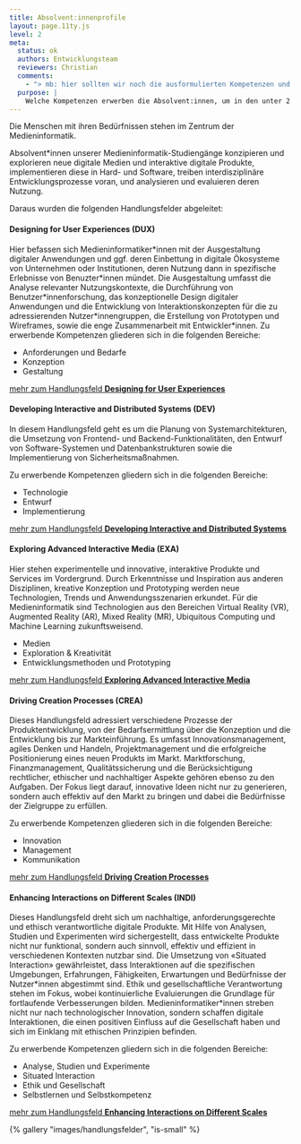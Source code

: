 ```yaml
---
title: Absolvent:innenprofile
layout: page.11ty.js
level: 2
meta:
  status: ok
  authors: Entwicklungsteam
  reviewers: Christian
  comments:
    - "> mb: hier sollten wir noch die ausformulierten Kompetenzen und Kompetenzcluster ergänzen, denke ich"
  purpose: | 
    Welche Kompetenzen erwerben die Absolvent:innen, um in den unter 2.2 genannten Handlungsfeldern wissenschaftsgeleitet und verantwortungsvoll tätig sein zu können (Absolvent:innenprofil)?
---
```

Die Menschen mit ihren Bedürfnissen stehen im Zentrum der Medieninformatik.

Absolvent\*innen unserer Medieninformatik-Studiengänge <span class="is-dux">konzipieren</span> und <span class="is-exa">explorieren</span> neue digitale Medien und interaktive digitale Produkte, <span class="is-dev">implementieren</span> diese in Hard- und Software, <span class="is-crea">treiben</span> interdisziplinäre Entwicklungsprozesse voran, und <span class="is-indi">analysieren</span> und <span class="is-indi">evaluieren</span> deren Nutzung.

Daraus wurden die folgenden Handlungsfelder abgeleitet:

<h4 class="is-dux-color">Designing for User Experiences (DUX)</h4>

Hier befassen sich Medieninformatiker\*innen mit der Ausgestaltung digitaler Anwendungen und ggf. deren Einbettung in digitale Ökosysteme von Unternehmen oder Institutionen, deren Nutzung dann in spezifische Erlebnisse von Benuzter\*innen mündet. Die Ausgestaltung umfasst die Analyse relevanter Nutzungskontexte, die Durchführung von Benutzer\*innenforschung, das konzeptionelle Design digitaler Anwendungen und die Entwicklung von Interaktionskonzepten für die zu adressierenden Nutzer\*innengruppen, die Erstellung von Prototypen und Wireframes, sowie die enge Zusammenarbeit mit Entwickler\*innen. Zu erwerbende Kompetenzen gliederen sich in die folgenden Bereiche:
- Anforderungen und Bedarfe
- Konzeption
- Gestaltung

[mehr zum Handlungsfeld **Designing for User Experiences**](/handlungsfelder/#designing-for-user-experiences)

<h4 class="is-dev-color">Developing Interactive and Distributed Systems (DEV)</h4>

In diesem Handlungsfeld geht es um die Planung von Systemarchitekturen, die Umsetzung von Frontend- und Backend-Funktionalitäten, den Entwurf von Software-Systemen und Datenbankstrukturen sowie die Implementierung von Sicherheitsmaßnahmen.

Zu erwerbende Kompetenzen gliedern sich in die folgenden Bereiche:

- Technologie
- Entwurf
- Implementierung

[mehr zum Handlungsfeld **Developing Interactive and Distributed Systems**](/handlungsfelder/#developing-interactive-and-distributed-systems)

<h4 class="is-exa-color">Exploring Advanced Interactive Media (EXA)</h4>

Hier stehen experimentelle und innovative, interaktive Produkte und Services im Vordergrund. Durch Erkenntnisse und Inspiration aus anderen Disziplinen, kreative Konzeption und Prototyping werden neue Technologien, Trends und Anwendungsszenarien erkundet. Für die Medieninformatik sind Technologien aus den Bereichen Virtual Reality (VR), Augmented Reality (AR), Mixed Reality (MR), Ubiquitous Computing und Machine Learning zukunftsweisend. 

- Medien
- Exploration & Kreativität
- Entwicklungsmethoden und Prototyping

[mehr zum Handlungsfeld **Exploring Advanced Interactive Media**](/handlungsfelder/#enhancing-interactions-on-different-scales)

<h4 class="is-crea-color">Driving Creation Processes (CREA)</h4>

Dieses Handlungsfeld adressiert verschiedene Prozesse der Produktentwicklung, von der Bedarfsermittlung über die Konzeption und die Entwicklung bis zur Markteinführung. Es umfasst Innovationsmanagement, agiles Denken und Handeln, Projektmanagement und die erfolgreiche Positionierung eines neuen Produkts im Markt. Marktforschung, Finanzmanagement, Qualitätssicherung und die Berücksichtigung rechtlicher, ethischer und nachhaltiger Aspekte gehören ebenso zu den Aufgaben. Der Fokus liegt darauf, innovative Ideen nicht nur zu generieren, sondern auch effektiv auf den Markt zu bringen und dabei die Bedürfnisse der Zielgruppe zu erfüllen.

Zu erwerbende Kompetenzen gliederen sich in die folgenden Bereiche:

- Innovation
- Management
- Kommunikation

[mehr zum Handlungsfeld **Driving Creation Processes**](/handlungsfelder/#driving-creation-processes)

<h4 class="is-indi-color">Enhancing Interactions on Different Scales (INDI)</h4>

Dieses Handlungsfeld dreht sich um nachhaltige, anforderungsgerechte und ethisch verantwortliche digitale Produkte. Mit Hilfe von Analysen, Studien und Experimenten wird sichergestellt, dass entwickelte Produkte nicht nur funktional, sondern auch sinnvoll, effektiv und effizient in verschiedenen Kontexten nutzbar sind. Die Umsetzung von «Situated Interaction» gewährleistet, dass Interaktionen auf die spezifischen Umgebungen, Erfahrungen, Fähigkeiten, Erwartungen und Bedürfnisse der Nutzer\*innen abgestimmt sind. Ethik und gesellschaftliche Verantwortung stehen im Fokus, wobei kontinuierliche Evaluierungen die Grundlage für fortlaufende Verbesserungen bilden. Medieninformatiker\*innen streben nicht nur nach technologischer Innovation, sondern schaffen digitale Interaktionen, die einen positiven Einfluss auf die Gesellschaft haben und sich im Einklang mit ethischen Prinzipien befinden.

Zu erwerbende Kompetenzen gliedern sich in die folgenden Bereiche:

- Analyse, Studien und Experimente
- Situated Interaction
- Ethik und Gesellschaft
- Selbstlernen und Selbstkompetenz

[mehr zum Handlungsfeld **Enhancing Interactions on Different Scales**](/handlungsfelder/#enhancing-interactions-on-different-scales)

{% gallery "images/handlungsfelder", "is-small" %}

